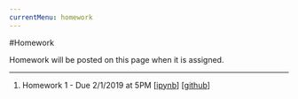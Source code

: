 ```yaml
---
currentMenu: homework
---
```


#Homework

Homework will be posted on this page when it is assigned.

---


1. Homework 1 - Due 2/1/2019 at 5PM  [[ipynb](./hw/2019_winter/CME193-Assignment1.ipynb)] [[github](https://github.com/icme/cme193/blob/gh-pages/hw/2019_winter/CME193-Assignment1.ipynb)]
